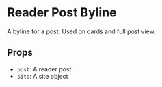 # Reader Post Byline

A byline for a post. Used on cards and full post view.

## Props

- `post`: A reader post
- `site`: A site object